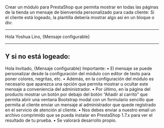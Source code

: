 Crear un módulo para PrestaShop que permita mostrar en todas las páginas de la
tienda un mensaje de bienvenida personalizado para cada cliente:
Si el cliente está logeado, la plantilla debería mostrar algo así en un bloque o div:

---

Hola Yoshua Lino,
{Mensaje configurable}

---

## Y si no está logeado:

Hola Invitado,
{Mensaje configurable}
Importante:
• El mensaje se puede personalizar desde la configuración del módulo con editor de texto para poner colores, negritas, etc.
• Además, en la configuración del módulo es necesario que aparezca una opción que permita mostrar u ocultar este mensaje a
conveniencia del administrador.
• Por último, en la página del producto mostrar un botón por debajo del botón “Añadir al carrito” que permita abrir una ventana
Bootstrap modal con un formulario sencillo que permita al cliente enviar un mensaje al administrador que quede registrado en el
servicio de atención al cliente.
• Nos debes enviar a nuestro email un archivo comprimido que se pueda instalar en PrestaShop 1.7.x para ver el resultado de tu prueba.
• Se valorará desarrollo propio.
